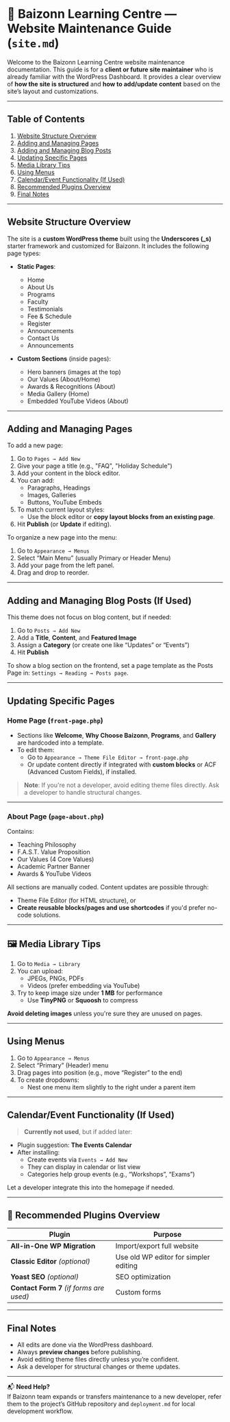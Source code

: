 # 📘 Baizonn Learning Centre — Website Maintenance Guide (`site.md`)

Welcome to the Baizonn Learning Centre website maintenance documentation. This guide is for a **client or future site maintainer** who is already familiar with the WordPress Dashboard. It provides a clear overview of **how the site is structured** and **how to add/update content** based on the site’s layout and customizations.

---

## Table of Contents
1. [Website Structure Overview](#website-structure-overview)  
2. [Adding and Managing Pages](#adding-and-managing-pages)  
3. [Adding and Managing Blog Posts](#adding-and-managing-blog-posts)  
4. [Updating Specific Pages](#updating-specific-pages)  
5. [Media Library Tips](#media-library-tips)  
6. [Using Menus](#using-menus)  
7. [Calendar/Event Functionality (If Used)](#calendarevent-functionality-if-used)  
8. [Recommended Plugins Overview](#recommended-plugins-overview)  
9. [Final Notes](#final-notes)

---

## Website Structure Overview

The site is a **custom WordPress theme** built using the **Underscores (_s)** starter framework and customized for Baizonn. It includes the following page types:

- **Static Pages**:
  - Home
  - About Us
  - Programs
  - Faculty
  - Testimonials
  - Fee & Schedule
  - Register
  - Announcements
  - Contact Us
  - Announcements

- **Custom Sections** (inside pages):
  - Hero banners (images at the top)
  - Our Values (About/Home)
  - Awards & Recognitions (About)
  - Media Gallery (Home)
  - Embedded YouTube Videos (About)

---

## Adding and Managing Pages

To add a new page:

1. Go to `Pages → Add New`
2. Give your page a title (e.g., "FAQ", "Holiday Schedule")
3. Add your content in the block editor.
4. You can add:
   - Paragraphs, Headings
   - Images, Galleries
   - Buttons, YouTube Embeds
5. To match current layout styles:
   - Use the block editor or **copy layout blocks from an existing page**.
6. Hit **Publish** (or **Update** if editing).

To organize a new page into the menu:

1. Go to `Appearance → Menus`
2. Select “Main Menu” (usually Primary or Header Menu)
3. Add your page from the left panel.
4. Drag and drop to reorder.

---

## Adding and Managing Blog Posts (If Used)

This theme does not focus on blog content, but if needed:

1. Go to `Posts → Add New`
2. Add a **Title**, **Content**, and **Featured Image**
3. Assign a **Category** (or create one like “Updates” or “Events”)
4. Hit **Publish**

To show a blog section on the frontend, set a page template as the Posts Page in:
`Settings → Reading → Posts page`.

---

## Updating Specific Pages

### Home Page (`front-page.php`)
- Sections like **Welcome**, **Why Choose Baizonn**, **Programs**, and **Gallery** are hardcoded into a template.
- To edit them:
  - Go to `Appearance → Theme File Editor → front-page.php`
  - Or update content directly if integrated with **custom blocks** or ACF (Advanced Custom Fields), if installed.

> **Note**: If you're not a developer, avoid editing theme files directly. Ask a developer to handle structural changes.

---

### About Page (`page-about.php`)
Contains:
- Teaching Philosophy
- F.A.S.T. Value Proposition
- Our Values (4 Core Values)
- Academic Partner Banner
- Awards & YouTube Videos

All sections are manually coded. Content updates are possible through:
- Theme File Editor (for HTML structure), or
- **Create reusable blocks/pages and use shortcodes** if you'd prefer no-code solutions.

---

## 🖼 Media Library Tips

1. Go to `Media → Library`
2. You can upload:
   - JPEGs, PNGs, PDFs
   - Videos (prefer embedding via YouTube)
3. Try to keep image size under **1 MB** for performance
   - Use **TinyPNG** or **Squoosh** to compress

**Avoid deleting images** unless you're sure they are unused on pages.

---

## Using Menus

1. Go to `Appearance → Menus`
2. Select “Primary” (Header) menu
3. Drag pages into position (e.g., move “Register” to the end)
4. To create dropdowns:
   - Nest one menu item slightly to the right under a parent item

---

## Calendar/Event Functionality (If Used)

> **Currently not used**, but if added later:

- Plugin suggestion: **The Events Calendar**
- After installing:
  - Create events via `Events → Add New`
  - They can display in calendar or list view
  - Categories help group events (e.g., “Workshops”, “Exams”)

Let a developer integrate this into the homepage if needed.

---

## 🔌 Recommended Plugins Overview

| Plugin | Purpose |
|--------|---------|
| **All-in-One WP Migration** | Import/export full website |
| **Classic Editor** *(optional)* | Use old WP editor for simpler editing |
| **Yoast SEO** *(optional)* | SEO optimization |
| **Contact Form 7** *(if forms are used)* | Custom forms |

---

## Final Notes

- All edits are done via the WordPress dashboard.
- Always **preview changes** before publishing.
- Avoid editing theme files directly unless you’re confident.
- Ask a developer for structural changes or theme updates.

---

📬 **Need Help?**  
If Baizonn team expands or transfers maintenance to a new developer, refer them to the project’s GitHub repository and `deployment.md` for local development workflow.

